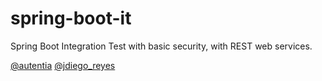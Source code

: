 # spring-boot-it

Spring Boot Integration Test with basic security, with REST web services.

<a href="https://twitter.com/autentia">@autentia</a>
<a href="https://twitter.com/jdiego_reyes">@jdiego_reyes</a>

